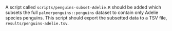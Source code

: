 A script called `scripts/penguins-subset-Adelie.R` should be added which subsets the full `palmerpenguins::penguins` dataset to contain only Adelie species penguins.
This script should export the subsetted data to a TSV file, `results/penguins-adelie.tsv`.